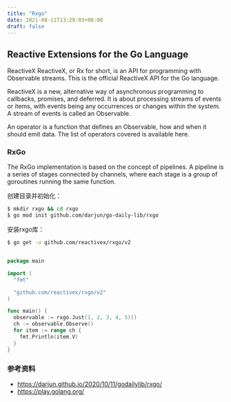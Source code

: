 ```yaml
---
title: "Rxgo"
date: 2021-08-11T13:29:03+08:00
draft: false
---
```


## Reactive Extensions for the Go Language

ReactiveX
ReactiveX, or Rx for short, is an API for programming with Observable streams. This is the official ReactiveX API for the Go language.

ReactiveX is a new, alternative way of asynchronous programming to callbacks, promises, and deferred. It is about processing streams of events or items, with events being any occurrences or changes within the system. A stream of events is called an Observable.

An operator is a function that defines an Observable, how and when it should emit data. The list of operators covered is available here.

### RxGo
The RxGo implementation is based on the concept of pipelines. A pipeline is a series of stages connected by channels, where each stage is a group of goroutines running the same function.


创建目录并初始化：

```bash
$ mkdir rxgo && cd rxgo
$ go mod init github.com/darjun/go-daily-lib/rxgo
```

安装rxgo库：

```bash
$ go get -u github.com/reactivex/rxgo/v2
```

```go

package main

import (
  "fmt"

  "github.com/reactivex/rxgo/v2"
)

func main() {
  observable := rxgo.Just(1, 2, 3, 4, 5)()
  ch := observable.Observe()
  for item := range ch {
    fmt.Println(item.V)
  }
}
```


### 参考资料

- https://darjun.github.io/2020/10/11/godailylib/rxgo/
- https://play.golang.org/